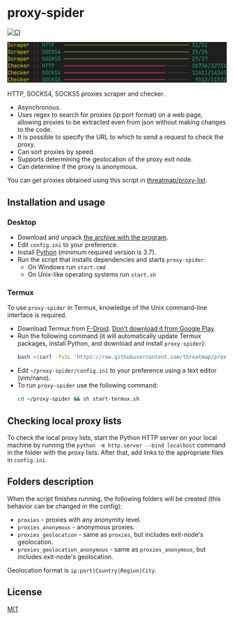 # proxy-spider

[![CI](https://github.com/threatmap/proxy-spider/actions/workflows/ci.yml/badge.svg)](https://github.com/threatmap/proxy-spider/actions/workflows/ci.yml)

![Screenshot](screenshot.png)

HTTP, SOCKS4, SOCKS5 proxies scraper and checker.

- Asynchronous.
- Uses regex to search for proxies (ip:port format) on a web page, allowing proxies to be extracted even from json without making changes to the code.
- It is possible to specify the URL to which to send a request to check the proxy.
- Can sort proxies by speed.
- Supports determining the geolocation of the proxy exit node.
- Can determine if the proxy is anonymous.

You can get proxies obtained using this script in [threatmap/proxy-list](https://github.com/threatmap/proxy-list).

## Installation and usage

### Desktop

- Download and unpack [the archive with the program](https://github.com/threatmap/proxy-spider/archive/refs/heads/main.zip).
- Edit `config.ini` to your preference.
- Install [Python](https://python.org/downloads) (minimum required version is 3.7).
- Run the script that installs dependencies and starts `proxy-spider`:
  - On Windows run `start.cmd`
  - On Unix-like operating systems run `start.sh`

### Termux

To use `proxy-spider` in Termux, knowledge of the Unix command-line interface is required.

- Download Termux from [F-Droid](https://f-droid.org/en/packages/com.termux/). [Don't download it from Google Play](https://github.com/termux/termux-app#google-play-store-deprecated).
- Run the following command (it will automatically update Termux packages, install Python, and download and install `proxy-spider`):
  ```bash
  bash <(curl -fsSL 'https://raw.githubusercontent.com/threatmap/proxy-spider/main/install-termux.sh')
  ```
- Edit `~/proxy-spider/config.ini` to your preference using a text editor (vim/nano).
- To run `proxy-spider` use the following command:
  ```bash
  cd ~/proxy-spider && sh start-termux.sh
  ```

## Checking local proxy lists

To check the local proxy lists, start the Python HTTP server on your local machine by running the `python -m http.server --bind localhost` command in the folder with the proxy lists. After that, add links to the appropriate files in `config.ini`.

## Folders description

When the script finishes running, the following folders will be created (this behavior can be changed in the config):

- `proxies` - proxies with any anonymity level.
- `proxies_anonymous` - anonymous proxies.
- `proxies_geolocation` - same as `proxies`, but includes exit-node's geolocation.
- `proxies_geolocation_anonymous` - same as `proxies_anonymous`, but includes exit-node's geolocation.

Geolocation format is `ip:port|Country|Region|City`.

## License

[MIT](LICENSE)
